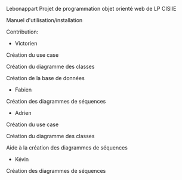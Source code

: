   Lebonappart
Projet de programmation objet orienté web de LP CISIIE


Manuel d'utilisation/installation



Contribution:

  - Victorien

Création du use case

Création du diagramme des classes

Création de la base de données


  - Fabien

Création des diagrammes de séquences


  - Adrien

Création du use case

Création du diagramme des classes

Aide à la création des diagrammes de séquences


  - Kévin

Création des diagrammes de séquences

